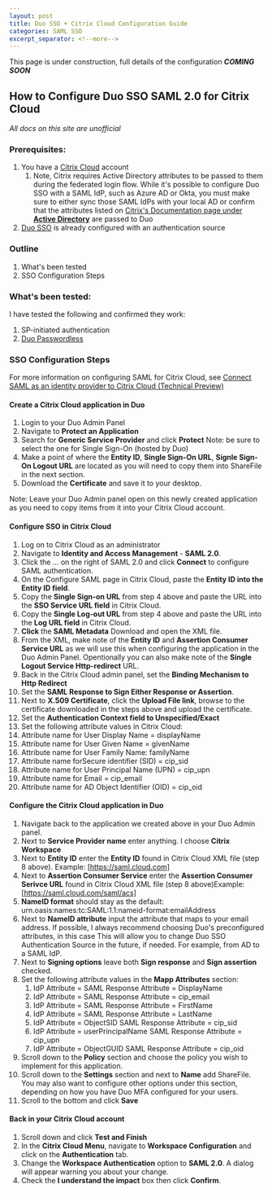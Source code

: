 ```yaml
---
layout: post
title: Duo SSO + Citrix Cloud Configuration Guide
categories: SAML SSO
excerpt_separator: <!--more-->
---
```


This page is under construction, full details of the configuration _**COMING SOON**_

## How to Configure Duo SSO SAML 2.0 for Citrix Cloud

*All docs on this site are unofficial* 

### Prerequisites:
1. You have a [Citrix Cloud](https://www.citrix.com/products/citrix-cloud/) account
   1. Note, Citrix requires Active Directory attributes to be passed to them during the federated login flow. While it's possible to configure Duo SSO with a SAML IdP, such as Azure AD or Okta, you must make sure to either sync those SAML IdPs with your local AD or confirm that the attributes listed on [Citrix's Documentation page under **Active Directory**](https://docs.citrix.com/en-us/citrix-cloud/citrix-cloud-management/identity-access-management/saml-identity.html) are passed to Duo
2. [Duo SSO](https://duo.com/docs/sso) is already configured with an authentication source

### Outline
1. What's been tested
2.  SSO Configuration Steps

<!--more-->

### What's been tested:

I have tested the following and confirmed they work:
1. SP-initiated authentication
2. [Duo Passwordless](https://duo.com/solutions/passwordless)

### SSO Configuration Steps

For more information on configuring SAML for Citrix Cloud, see [Connect SAML as an identity provider to Citrix Cloud (Technical Preview)](https://docs.citrix.com/en-us/citrix-cloud/citrix-cloud-management/identity-access-management/saml-identity.html)

#### Create a Citrix Cloud application in Duo
1. Login to your Duo Admin Panel
2. Navigate to **Protect an Application**
3. Search for **Generic Service Provider** and click **Protect** Note: be sure to select the one for Single Sign-On (hosted by Duo)
4. Make a point of where the **Entity ID**, **Single Sign-On URL**, **Signle Sign-On Logout URL** are located as you will need to copy them into ShareFile in the next section.
5. Download the **Certificate** and save it to your desktop.

Note: Leave your Duo Admin panel open on this newly created application as you need to copy items from it into your Citrix Cloud account.

#### Configure SSO in Citrix Cloud
1. Log on to Citrix Cloud as an administrator
2. Navigate to **Identity and Access Management** - **SAML 2.0**.
3. Click the … on the right of SAML 2.0 and click **Connect** to configure SAML authentication.
4. On the Configure SAML page in Citrix Cloud, paste the **Entity ID into the Entity ID field**.
5. Copy the **Single Sign-on URL** from step 4 above and paste the URL into the **SSO Service URL field** in Citrix Cloud.
6. Copy the **Single Log-out URL** from step 4 above and paste the URL into the **Log URL field** in Citrix Cloud.
7. **Click** the **SAML Metadata** Download and open the XML file.
8. From the XML, make note of the **Entity ID** and **Assertion Consumer Service URL** as we will use this when configuring the application in the Duo Admin Panel. Opentionally you can also make note of the **Single Logout Service Http-redirect** URL.
9. Back in the Citrix Cloud admin panel, set the **Binding Mechanism to Http Redirect**
10. Set the **SAML Response to Sign Either Response or Assertion**.
11. Next to **X.509 Certificate**, click the **Upload File link**, browse to the certificate downloaded in the steps above and upload the certificate.
12. Set the **Authentication Context field to Unspecified/Exact**
13. Set the following attribute values in Citrix Cloud:
   1. Attribute name for User Display Name = displayName
   2. Attribute name for User Given Name = givenName
   3. Attribute name for User Family Name: familyName
   4. Attribute name forSecure identifier (SID) = cip_sid
   5. Attribute name for User Principal Name (UPN) = cip_upn
   6. Attribute name for Email = cip_email
   7. Attribute name for AD Object Identifier (OID) = cip_oid

#### Configure the Citrix Cloud application in Duo
1. Navigate back to the application we created above in your Duo Admin panel. 
2. Next to **Service Provider name** enter anything. I choose **Citrix Workspace**
3. Next to **Entity ID** enter the **Entity ID** found in Citrix Cloud XML file (step 8 above). Example: [https://saml.cloud.com]
4. Next to **Assertion Consumer Service** enter the **Assertion Consumer Serivce URL** found in Citrix Cloud XML file (step 8 above)Example:  [https://saml.cloud.com/saml/acs]
5. **NameID format** should stay as the default: urn.oasis:names:tc:SAML:1.1:nameid-format:emailAddress
6. Next to **NameID attribute** input the attribute that maps to your email address. If possible, I always recommend choosing Duo's preconfigured attributes, in this case This will allow you to change Duo SSO Authentication Source in the future, if needed. For example, from AD to a SAML IdP.
7. Next to **Signing options** leave both **Sign response** and **Sign assertion** checked.
8. Set the following attribute values in the **Mapp Attributes** section:
   1. IdP Attribute = <Display Name> SAML Response Attribute = DisplayName
   2. IdP Attribute = <Email Address> SAML Response Attribute = cip_email
   3. IdP Attribute = <First Name> SAML Response Attribute = FirstName
   4. IdP Attribute = <Last Name> SAML Response Attribute = LastName
   5. IdP Attribute = ObjectSID SAML Response Attribute = cip_sid
   6. IdP Attribute = userPrincipalName SAML Response Attribute = cip_upn
   7. IdP Attribute = ObjectGUID SAML Response Attribute = cip_oid
9. Scroll down to the **Policy** section and choose the policy you wish to implement for this application.
10. Scroll down to the **Settings** section and next to **Name** add ShareFile. You may also want to configure other options under this section, depending on how you have Duo MFA configured for your users.
11. Scroll to the bottom and click **Save**

#### Back in your Citrix Cloud account
1. Scroll down and click **Test and Finish**
2. In the **Citrix Cloud Menu**, navigate to **Workspace Configuration** and click on the **Authentication** tab.
3. Change the **Workspace Authentication** option to **SAML 2.0**. A dialog will appear warning you about your change.
4. Check the **I understand the impact** box then click **Confirm**.
   
####   

   


